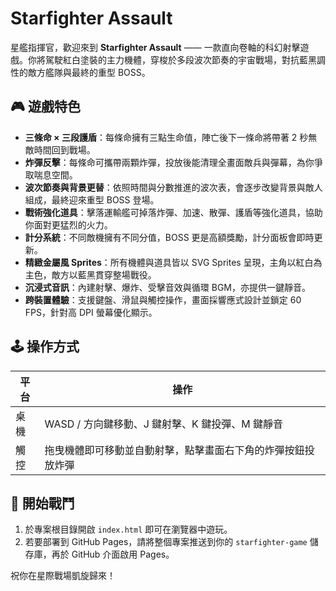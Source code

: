 # Starfighter Assault

星艦指揮官，歡迎來到 **Starfighter Assault** —— 一款直向卷軸的科幻射擊遊戲。你將駕駛紅白塗裝的主力機體，穿梭於多段波次節奏的宇宙戰場，對抗藍黑調性的敵方艦隊與最終的重型 BOSS。

## 🎮 遊戲特色

- **三條命 × 三段護盾**：每條命擁有三點生命值，陣亡後下一條命將帶著 2 秒無敵時間回到戰場。
- **炸彈反擊**：每條命可攜帶兩顆炸彈，投放後能清理全畫面敵兵與彈幕，為你爭取喘息空間。
- **波次節奏與背景更替**：依照時間與分數推進的波次表，會逐步改變背景與敵人組成，最終迎來重型 BOSS 登場。
- **戰術強化道具**：擊落運輸艦可掉落炸彈、加速、散彈、護盾等強化道具，協助你面對更猛烈的火力。
- **計分系統**：不同敵機擁有不同分值，BOSS 更是高額獎勵，計分面板會即時更新。
- **精緻金屬風 Sprites**：所有機體與道具皆以 SVG Sprites 呈現，主角以紅白為主色，敵方以藍黑貫穿整場戰役。
- **沉浸式音訊**：內建射擊、爆炸、受擊音效與循環 BGM，亦提供一鍵靜音。
- **跨裝置體驗**：支援鍵盤、滑鼠與觸控操作，畫面採響應式設計並鎖定 60 FPS，針對高 DPI 螢幕優化顯示。

## 🕹️ 操作方式

| 平台 | 操作 |
| --- | --- |
| 桌機 | WASD / 方向鍵移動、J 鍵射擊、K 鍵投彈、M 鍵靜音 |
| 觸控 | 拖曳機體即可移動並自動射擊，點擊畫面右下角的炸彈按鈕投放炸彈 |

## 🚀 開始戰鬥

1. 於專案根目錄開啟 `index.html` 即可在瀏覽器中遊玩。
2. 若要部署到 GitHub Pages，請將整個專案推送到你的 `starfighter-game` 儲存庫，再於 GitHub 介面啟用 Pages。

祝你在星際戰場凱旋歸來！
